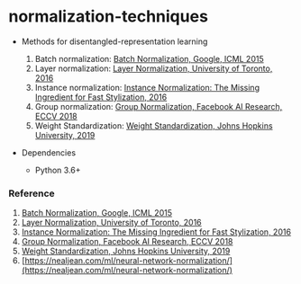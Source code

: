 # normalization-techniques

- Methods for disentangled-representation learning
  1. Batch normalization: [Batch Normalization, Google, ICML 2015]
  2. Layer normalization: [Layer Normalization, University of Toronto, 2016]
  3. Instance normalization: [Instance Normalization: The Missing Ingredient for Fast Stylization, 2016]
  4. Group normalization: [Group Normalization, Facebook AI Research, ECCV 2018]
  5. Weight Standardization: [Weight Standardization, Johns Hopkins University, 2019] 
  
- Dependencies
  - Python 3.6+

### Reference
1. [Batch Normalization, Google, ICML 2015]
2. [Layer Normalization, University of Toronto, 2016]
3. [Instance Normalization: The Missing Ingredient for Fast Stylization, 2016]
4. [Group Normalization, Facebook AI Research, ECCV 2018]
5. [Weight Standardization, Johns Hopkins University, 2019]
6. [https://nealjean.com/ml/neural-network-normalization/](https://nealjean.com/ml/neural-network-normalization/)

[Batch Normalization, Google, ICML 2015]: http://proceedings.mlr.press/v37/ioffe15.pdf
[Layer Normalization, University of Toronto, 2016]: https://arxiv.org/pdf/1607.06450.pdf
[Instance Normalization: The Missing Ingredient for Fast Stylization, 2016]: https://arxiv.org/pdf/1607.08022.pdf
[Group Normalization, Facebook AI Research, ECCV 2018]: https://eccv2018.org/openaccess/content_ECCV_2018/papers/Yuxin_Wu_Group_Normalization_ECCV_2018_paper.pdf
[Weight Standardization, Johns Hopkins University, 2019]: https://arxiv.org/abs/1903.10520
